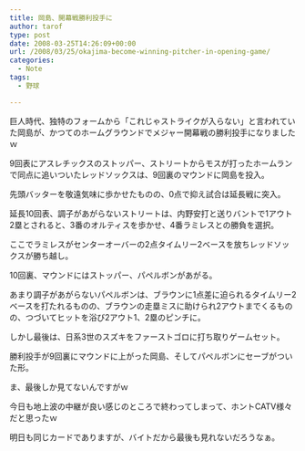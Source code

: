 ```yaml
---
title: 岡島、開幕戦勝利投手に
author: tarof
type: post
date: 2008-03-25T14:26:09+00:00
url: /2008/03/25/okajima-become-winning-pitcher-in-opening-game/
categories:
  - Note
tags:
  - 野球

---
```

巨人時代、独特のフォームから「これじゃストライクが入らない」と言われていた岡島が、かつてのホームグラウンドでメジャー開幕戦の勝利投手になりましたｗ

9回表にアスレチックスのストッパー、ストリートからモスが打ったホームランで同点に追いついたレッドソックスは、9回裏のマウンドに岡島を投入。
  
先頭バッターを敬遠気味に歩かせたものの、0点で抑え試合は延長戦に突入。
  
延長10回表、調子があがらないストリートは、内野安打と送りバントで1アウト2塁とされると、3番のオルティスを歩かせ、4番ラミレスとの勝負を選択。
  
ここでラミレスがセンターオーバーの2点タイムリー2ベースを放ちレッドソックスが勝ち越し。
  
10回裏、マウンドにはストッパー、パペルボンがあがる。
  
あまり調子があがらないパペルボンは、ブラウンに1点差に迫られるタイムリー2ベースを打たれるものの、ブラウンの走塁ミスに助けられ2アウトまでくるものの、つづいてヒットを浴び2アウト1、2塁のピンチに。
  
しかし最後は、日系3世のスズキをファーストゴロに打ち取りゲームセット。

勝利投手が9回裏にマウンドに上がった岡島、そしてパペルボンにセーブがついた形。

ま、最後しか見てないんですがｗ

今日も地上波の中継が良い感じのところで終わってしまって、ホントCATV様々だと思ったｗ
  
明日も同じカードでありますが、バイトだから最後も見れないだろうなぁ。